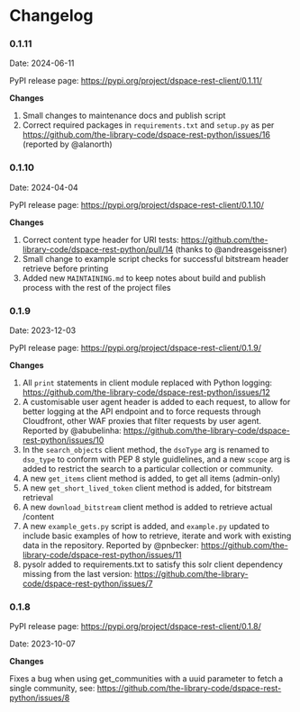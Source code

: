 # Changelog

### 0.1.11

Date: 2024-06-11

PyPI release page: https://pypi.org/project/dspace-rest-client/0.1.11/

**Changes**

1. Small changes to maintenance docs and publish script
2. Correct required packages in `requirements.txt` and `setup.py` as per https://github.com/the-library-code/dspace-rest-python/issues/16 (reported by @alanorth)

### 0.1.10

Date: 2024-04-04

PyPI release page: https://pypi.org/project/dspace-rest-client/0.1.10/

**Changes**

1. Correct content type header for URI tests: https://github.com/the-library-code/dspace-rest-python/pull/14 (thanks to @andreasgeissner)
2. Small change to example script checks for successful bitstream header retrieve before printing
3. Added new `MAINTAINING.md` to keep notes about build and publish process with the rest of the project files

### 0.1.9

Date: 2023-12-03

PyPI release page: https://pypi.org/project/dspace-rest-client/0.1.9/

**Changes**

1. All `print` statements in client module replaced with Python logging: https://github.com/the-library-code/dspace-rest-python/issues/12
2. A customisable user agent header is added to each request, to allow for better logging at the
API endpoint and to force requests through Cloudfront, other WAF proxies that filter
requests by user agent. Reported by @abubelinha: https://github.com/the-library-code/dspace-rest-python/issues/10
3. In the `search_objects` client method, the `dsoType` arg is renamed to `dso_type` to conform with
PEP 8 style guidlelines, and a new `scope` arg is added to restrict the search to a particular collection or community.
4. A new `get_items` client method is added, to get all items (admin-only)
5. A new `get_short_lived_token` client method is added, for bitstream retrieval
6. A new `download_bitstream` client method is added to retrieve actual /content
7. A new `example_gets.py` script is added, and `example.py` updated to include basic examples of how to retrieve, iterate and work with existing data in the repository. Reported by @pnbecker: https://github.com/the-library-code/dspace-rest-python/issues/11
8. pysolr added to requirements.txt to satisfy this solr client dependency missing from the last version: https://github.com/the-library-code/dspace-rest-python/issues/7

### 0.1.8

PyPI release page: https://pypi.org/project/dspace-rest-client/0.1.8/

Date: 2023-10-07

**Changes**

Fixes a bug when using get_communities with a uuid parameter to fetch a single community, 
see: https://github.com/the-library-code/dspace-rest-python/issues/8